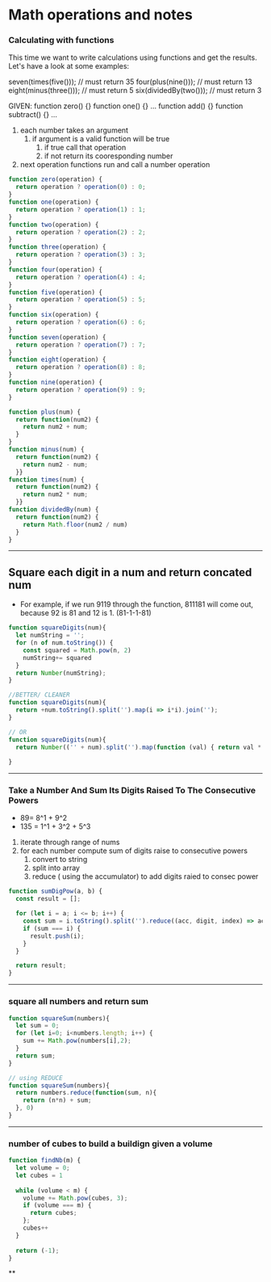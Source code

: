 # Math operations and notes

### Calculating with functions 
This time we want to write calculations using functions and get the results. Let's have a look at some examples:

seven(times(five())); // must return 35
four(plus(nine())); // must return 13
eight(minus(three())); // must return 5
six(dividedBy(two())); // must return 3

GIVEN:
function zero() {}
function one() {}
...
function add() {}
function subtract() {}
...

1. each number takes an argument
   1. if argument is a valid function will be true
      1. if true call that operation
      2. if not return its cooresponding number
2. next operation functions run and call a number operation


```javascript
function zero(operation) {
  return operation ? operation(0) : 0; 
}
function one(operation) {
  return operation ? operation(1) : 1;
}
function two(operation) {
  return operation ? operation(2) : 2;
}
function three(operation) {
  return operation ? operation(3) : 3;
}
function four(operation) {
  return operation ? operation(4) : 4;
}
function five(operation) {
  return operation ? operation(5) : 5;
}
function six(operation) {
  return operation ? operation(6) : 6;
}
function seven(operation) {
  return operation ? operation(7) : 7;
}
function eight(operation) {
  return operation ? operation(8) : 8;
}
function nine(operation) {
  return operation ? operation(9) : 9;
}

function plus(num) {
  return function(num2) {
    return num2 + num;
  }
}
function minus(num) {
  return function(num2) {
    return num2 - num;
  }}
function times(num) {
  return function(num2) {
    return num2 * num;
  }}
function dividedBy(num) {
  return function(num2) {
    return Math.floor(num2 / num)
  }
}
```
***

## Square each digit in a num and return concated num
- For example, if we run 9119 through the function, 811181 will come out, because 92 is 81 and 12 is 1. (81-1-1-81)
  

```javascript
function squareDigits(num){
  let numString = '';
  for (n of num.toString()) {
    const squared = Math.pow(n, 2)
    numString+= squared
  }
  return Number(numString);
}

//BETTER/ CLEANER
function squareDigits(num){
  return +num.toString().split('').map(i => i*i).join('');
}

// OR
function squareDigits(num){
  return Number(('' + num).split('').map(function (val) { return val * val;}).join(''));
  
}
```
***

### Take a Number And Sum Its Digits Raised To The Consecutive Powers 
- 89= 8^1 + 9^2
- 135 = 1^1 + 3^2 + 5^3
  
1. iterate through range of nums
2. for each number compute sum of digits raise to consecutive powers
   1. convert to string
   2. split into array
   3. reduce ( using the accumulator) to add digits raied to consec power


```javascript
function sumDigPow(a, b) {
  const result = [];

  for (let i = a; i <= b; i++) {
    const sum = i.toString().split('').reduce((acc, digit, index) => acc + Math.pow(digit, index + 1), 0);
    if (sum === i) {
      result.push(i);
    }
  }

  return result;
}
```
***

### square all numbers and return sum

```javascript
function squareSum(numbers){
  let sum = 0;
  for (let i=0; i<numbers.length; i++) {
    sum += Math.pow(numbers[i],2);
  }
  return sum;
}

// using REDUCE
function squareSum(numbers){
  return numbers.reduce(function(sum, n){
    return (n*n) + sum;
  }, 0)
}
```
***

### number of cubes to build a buildign given a volume

```javascript
function findNb(m) {
  let volume = 0;
  let cubes = 1
  
  while (volume < m) {
    volume += Math.pow(cubes, 3);
    if (volume === m) {
      return cubes;
    };
    cubes++
  }
  
  return (-1);
}
```

**